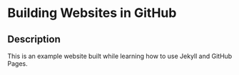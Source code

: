 # Building Websites in GitHub

## Description
This is an example website built while learning how to use Jekyll and GitHub Pages.